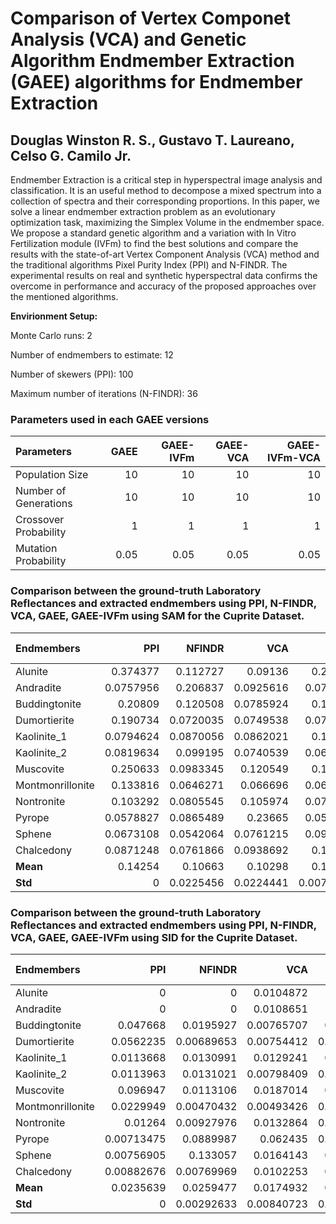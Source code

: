 # Comparison of Vertex Componet Analysis (VCA) and Genetic Algorithm Endmember Extraction (GAEE) algorithms for Endmember Extraction

## Douglas Winston R. S., Gustavo T. Laureano, Celso G. Camilo Jr.

Endmember Extraction is a critical step in hyperspectral image analysis and classification. It is an useful method to decompose a mixed spectrum into a collection of spectra and their corresponding proportions. In this paper, we solve a linear endmember extraction problem as an evolutionary optimization task, maximizing the Simplex Volume in the endmember space. We propose a standard genetic algorithm and a variation with In Vitro Fertilization module (IVFm) to find the best solutions and compare the results with the state-of-art Vertex Component Analysis (VCA) method and the traditional algorithms Pixel Purity Index (PPI) and N-FINDR. The experimental results on real and synthetic hyperspectral data confirms the overcome in performance and accuracy of the proposed approaches over the mentioned algorithms.

**Envirionment Setup:**

Monte Carlo runs: 2 

Number of endmembers to estimate: 12 

Number of skewers (PPI): 100 

Maximum number of iterations (N-FINDR): 36 

### Parameters used in each GAEE versions

| Parameters            |   GAEE |   GAEE-IVFm |   GAEE-VCA |   GAEE-IVFm-VCA |
|:----------------------|-------:|------------:|-----------:|----------------:|
| Population Size       |  10    |       10    |      10    |           10    |
| Number of Generations |  10    |       10    |      10    |           10    |
| Crossover Probability |   1    |        1    |       1    |            1    |
| Mutation Probability  |   0.05 |        0.05 |       0.05 |            0.05 |

### Comparison between the ground-truth Laboratory Reflectances and extracted endmembers using PPI, N-FINDR, VCA, GAEE, GAEE-IVFm using SAM for the Cuprite Dataset.

| Endmembers       |       PPI |    NFINDR |       VCA |       GAEE |   GAEE-IVFm |   GAEE-VCA |   GAEE-IVFm-VCA |
|:-----------------|----------:|----------:|----------:|-----------:|------------:|-----------:|----------------:|
| Alunite          | 0.374377  | 0.112727  | 0.09136   | 0.282093   |   0.129032  | 0.104276   |      0.104276   |
| Andradite        | 0.0757956 | 0.206837  | 0.0925616 | 0.0731793  |   0.076452  | 0.0785992  |      0.073309   |
| Buddingtonite    | 0.20809   | 0.120508  | 0.0785924 | 0.140967   |   0.12486   | 0.0761598  |      0.0761598  |
| Dumortierite     | 0.190734  | 0.0720035 | 0.0749538 | 0.0797063  |   0.0740043 | 0.0720841  |      0.0717506  |
| Kaolinite_1      | 0.0794624 | 0.0870056 | 0.0862021 | 0.109471   |   0.119916  | 0.0870058  |      0.0870058  |
| Kaolinite_2      | 0.0819634 | 0.099195  | 0.0740539 | 0.0649451  |   0.0731602 | 0.0757646  |      0.0757646  |
| Muscovite        | 0.250633  | 0.0983345 | 0.120549  | 0.157837   |   0.163845  | 0.168116   |      0.125328   |
| Montmonrillonite | 0.133816  | 0.0646271 | 0.066696  | 0.0641655  |   0.0723196 | 0.0646271  |      0.0646271  |
| Nontronite       | 0.103292  | 0.0805545 | 0.105974  | 0.0767448  |   0.0746511 | 0.0849654  |      0.101394   |
| Pyrope           | 0.0578827 | 0.0865489 | 0.23665   | 0.0547798  |   0.0821261 | 0.085637   |      0.085637   |
| Sphene           | 0.0673108 | 0.0542064 | 0.0761215 | 0.0959763  |   0.169246  | 0.0641609  |      0.0641609  |
| Chalcedony       | 0.0871248 | 0.0761866 | 0.0938692 | 0.115784   |   0.132687  | 0.0934307  |      0.0934307  |
| **Mean**         | 0.14254   | 0.10663   | 0.10298   | 0.113812   |   0.113372  | 0.0897705  |      0.0902273  |
| **Std**          | 0         | 0.0225456 | 0.0224441 | 0.00726876 |   0.0112101 | 0.00229854 |      0.00792103 |

### Comparison between the ground-truth Laboratory Reflectances and extracted endmembers using PPI, N-FINDR, VCA, GAEE, GAEE-IVFm using SID for the Cuprite Dataset.

| Endmembers       |        PPI |     NFINDR |        VCA |       GAEE |   GAEE-IVFm |    GAEE-VCA |   GAEE-IVFm-VCA |
|:-----------------|-----------:|-----------:|-----------:|-----------:|------------:|------------:|----------------:|
| Alunite          | 0          | 0          | 0.0104872  | 0          |  0          | 0.0145061   |      0.0145061  |
| Andradite        | 0          | 0          | 0.0108651  | 0          |  0.00773852 | 0.0105869   |      0.00878716 |
| Buddingtonite    | 0.047668   | 0.0195927  | 0.00765707 | 0.0248653  |  0.0259459  | 0.0071905   |      0.0071905  |
| Dumortierite     | 0.0562235  | 0.00689653 | 0.00754412 | 0.00833856 |  0.00768892 | 0.00754467  |      0.00754467 |
| Kaolinite_1      | 0.0113668  | 0.0130991  | 0.0129241  | 0.0168745  |  0.0136135  | 0.0130991   |      0.0130991  |
| Kaolinite_2      | 0.0113963  | 0.0131021  | 0.00798409 | 0.00642447 |  0.00732859 | 0.00846287  |      0.00846287 |
| Muscovite        | 0.096947   | 0.0113106  | 0.0187014  | 0.0461662  |  0.0351905  | 0.0365677   |      0.0338066  |
| Montmonrillonite | 0.0229949  | 0.00470432 | 0.00493426 | 0.00476634 |  0.00713089 | 0.00470432  |      0.00470432 |
| Nontronite       | 0.01264    | 0.00927976 | 0.0132864  | 0.00817066 |  0.00698936 | 0.00762265  |      0.0117582  |
| Pyrope           | 0.00713475 | 0.0889987  | 0.062435   | 0.00932598 |  0.0113287  | 0.00979028  |      0.00979028 |
| Sphene           | 0.00756905 | 0.133057   | 0.0164143  | 0.0351085  |  0.0251163  | 0.0080519   |      0.0080519  |
| Chalcedony       | 0.00882676 | 0.00769969 | 0.0102253  | 0.0244858  |  0.0236029  | 0.0100621   |      0.0100621  |
| **Mean**         | 0.0235639  | 0.0259477  | 0.0174932  | 0.0196505  |  0.0153604  | 0.0115755   |      0.012645   |
| **Std**          | 0          | 0.00292633 | 0.00840723 | 0.00679262 |  0.00197607 | 0.000270245 |      0.00162052 |

